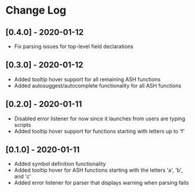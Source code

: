 # Change Log

## [0.4.0] - 2020-01-12

- Fix parsing issues for top-level field declarations

## [0.3.0] - 2020-01-12

- Added tooltip hover support for all remaining ASH functions
- Added autosuggest/autocomplete functionality for all ASH functions

## [0.2.0] - 2020-01-11

- Disabled error listener for now since it launches from users are typing scripts
- Added tooltip hover support for functions starting with letters up to 'f'

## [0.1.0] - 2020-01-11

- Added symbol definition functionality
- Added tooltip hover for ASH functions starting with the letters 'a', 'b', and 'c'
- Added error listener for parser that displays warning when parsing fails